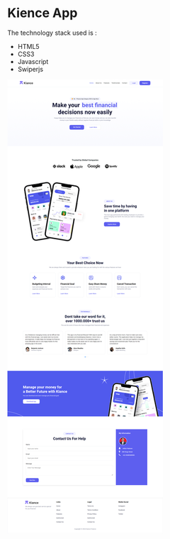 # Kience App
The technology stack used is :
- HTML5
- CSS3
- Javascript
- Swiperjs

![Screen Shot](https://github.com/aditiaprabowo3/Kiance/blob/main/assets/ss.png)
